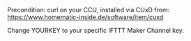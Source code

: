 Precondition: curl on your CCU, installed via CUxD from: https://www.homematic-inside.de/software/item/cuxd

Change YOURKEY to your specific IFTTT Maker Channel key.
